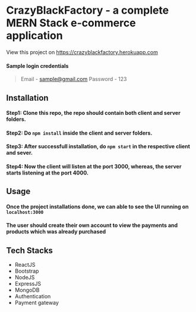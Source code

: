 # CrazyBlackFactory - a complete MERN Stack   e-commerce application
View this project on https://crazyblackfactory.herokuapp.com
#### Sample login credentials
> Email - sample@gmail.com
> Password - 123


## Installation
#### Step1: Clone this repo, the repo should contain both client and server folders.
#### Step2: Do `npm install` inside the client and server folders.
#### Step3: After successfull installation, do `npm start` in the respective client and sever.
#### Step4: Now the client will listen at the port 3000, whereas, the server starts listening at the port 4000.

## Usage
#### Once the project installations done, we can able to see the UI running on `localhost:3000`
#### The user should create their own account to view the payments and products which was already purchased 

## Tech Stacks 
* ReactJS
* Bootstrap
* NodeJS
* ExpressJS
* MongoDB
* Authentication
* Payment gateway
